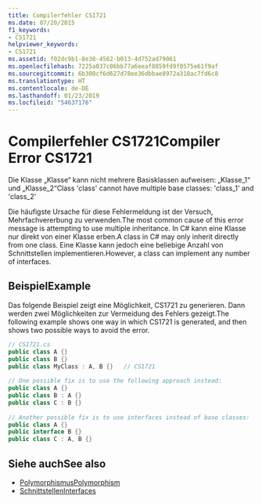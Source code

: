 ```yaml
---
title: Compilerfehler CS1721
ms.date: 07/20/2015
f1_keywords:
- CS1721
helpviewer_keywords:
- CS1721
ms.assetid: f02dc9b1-8e38-4562-b013-4d752ad79061
ms.openlocfilehash: 7225a037c06bb77a6eeaf8859fd9f0575e61f9af
ms.sourcegitcommit: 6b308cf6d627d78ee36dbbae8972a310ac7fd6c8
ms.translationtype: HT
ms.contentlocale: de-DE
ms.lasthandoff: 01/23/2019
ms.locfileid: "54637176"
---
```

# <a name="compiler-error-cs1721"></a><span data-ttu-id="3cf06-102">Compilerfehler CS1721</span><span class="sxs-lookup"><span data-stu-id="3cf06-102">Compiler Error CS1721</span></span>
<span data-ttu-id="3cf06-103">Die Klasse „Klasse“ kann nicht mehrere Basisklassen aufweisen: „Klasse_1“ und „Klasse_2“</span><span class="sxs-lookup"><span data-stu-id="3cf06-103">Class 'class' cannot have multiple base classes: 'class_1' and 'class_2'</span></span>  
  
 <span data-ttu-id="3cf06-104">Die häufigste Ursache für diese Fehlermeldung ist der Versuch, Mehrfachvererbung zu verwenden.</span><span class="sxs-lookup"><span data-stu-id="3cf06-104">The most common cause of this error message is attempting to use multiple inheritance.</span></span> <span data-ttu-id="3cf06-105">In C# kann eine Klasse nur direkt von einer Klasse erben.</span><span class="sxs-lookup"><span data-stu-id="3cf06-105">A class in C# may only inherit directly from one class.</span></span> <span data-ttu-id="3cf06-106">Eine Klasse kann jedoch eine beliebige Anzahl von Schnittstellen implementieren.</span><span class="sxs-lookup"><span data-stu-id="3cf06-106">However, a class can implement any number of interfaces.</span></span>  
  
## <a name="example"></a><span data-ttu-id="3cf06-107">Beispiel</span><span class="sxs-lookup"><span data-stu-id="3cf06-107">Example</span></span>  
 <span data-ttu-id="3cf06-108">Das folgende Beispiel zeigt eine Möglichkeit, CS1721 zu generieren. Dann werden zwei Möglichkeiten zur Vermeidung des Fehlers gezeigt.</span><span class="sxs-lookup"><span data-stu-id="3cf06-108">The following example shows one way in which CS1721 is generated, and then shows two possible ways to avoid the error.</span></span>  
  
```csharp  
// CS1721.cs  
public class A {}  
public class B {}  
public class MyClass : A, B {}   // CS1721  
  
// One possible fix is to use the following approach instead:  
public class A {}  
public class B : A {}  
public class C : B {}  
  
// Another possible fix is to use interfaces instead of base classes:  
public class A {}  
public interface B {}  
public class C : A, B {}  
```  
  
## <a name="see-also"></a><span data-ttu-id="3cf06-109">Siehe auch</span><span class="sxs-lookup"><span data-stu-id="3cf06-109">See also</span></span>

- [<span data-ttu-id="3cf06-110">Polymorphismus</span><span class="sxs-lookup"><span data-stu-id="3cf06-110">Polymorphism</span></span>](../../../csharp/programming-guide/classes-and-structs/polymorphism.md)
- [<span data-ttu-id="3cf06-111">Schnittstellen</span><span class="sxs-lookup"><span data-stu-id="3cf06-111">Interfaces</span></span>](../../../csharp/programming-guide/interfaces/index.md)
